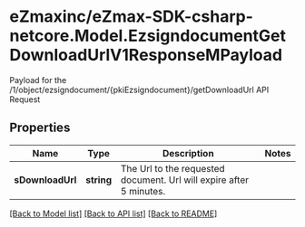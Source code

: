 # eZmaxinc/eZmax-SDK-csharp-netcore.Model.EzsigndocumentGetDownloadUrlV1ResponseMPayload
Payload for the /1/object/ezsigndocument/{pkiEzsigndocument}/getDownloadUrl API Request
## Properties

Name | Type | Description | Notes
------------ | ------------- | ------------- | -------------
**sDownloadUrl** | **string** | The Url to the requested document.  Url will expire after 5 minutes. | 

[[Back to Model list]](../README.md#documentation-for-models) [[Back to API list]](../README.md#documentation-for-api-endpoints) [[Back to README]](../README.md)


